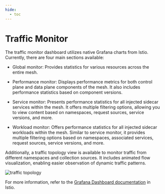 ```yaml
---
hide:
  - toc
---
```


# Traffic Monitor

The traffic monitor dashboard utilizes native Grafana charts from Istio. Currently, there are four main sections available:

- Global monitor: Provides statistics for various resources across the entire mesh.

- Performance monitor: Displays performance metrics for both control plane and data plane components of the mesh.
  It also includes performance statistics based on component versions.

- Service monitor: Presents performance statistics for all injected sidecar services within the mesh.
  It offers multiple filtering options, allowing you to view content based on namespaces, request sources, service versions, and more.

- Workload monitor: Offers performance statistics for all injected sidecar workloads within the mesh.
  Similar to service monitor, it provides multiple filtering options based on namespaces, associated services,
  request sources, service versions, and more.

Additionally, a traffic topology view is available to monitor traffic from different namespaces and collection sources.
It includes animated flow visualization, enabling easier observation of dynamic traffic patterns.

![traffic topology](https://docs.daocloud.io/daocloud-docs-images/docs/en/docs/mspider/user-guide/images/topo03.png)

For more information, refer to the [Grafana Dashboard documentation](https://istio.io/latest/docs/tasks/observability/metrics/using-istio-dashboard/) in Istio.
